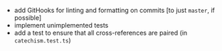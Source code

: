 - add GitHooks for linting and formatting on commits [to just `master`, if possible]
- implement unimplemented tests
- add a test to ensure that all cross-references are paired (in `catechism.test.ts`)
